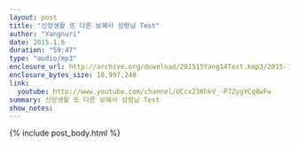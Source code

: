 ```yaml
---
layout: post
title: "신앙생활 또 다른 보혜사 성령님 Test"
author: "Yangnuri"
date: 2015.1.6
duration: "59:47"
type: "audio/mp3"
enclosure_url: http://archive.org/download/201515Yang14Test.kmp3/2015-1-5-yang-1-4-test.kmp3.mp3
enclosure_bytes_size: 18,997,248
link:
  youtube: http://www.youtube.com/channel/UCcx23KhkV_-P7ZygYCq8wFw
summary: 신앙생활 또 다른 보혜사 성령님 Test
show_notes:
---
```


{% include post_body.html %}
